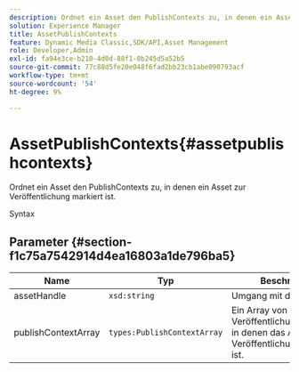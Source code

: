 ```yaml
---
description: Ordnet ein Asset den PublishContexts zu, in denen ein Asset zur Veröffentlichung markiert ist.
solution: Experience Manager
title: AssetPublishContexts
feature: Dynamic Media Classic,SDK/API,Asset Management
role: Developer,Admin
exl-id: fa94e3ce-b210-4d0d-88f1-0b245d5a52b5
source-git-commit: 77c88d5fe20e048f6fad2bb23cb1abe090793acf
workflow-type: tm+mt
source-wordcount: '54'
ht-degree: 9%

---
```


# AssetPublishContexts{#assetpublishcontexts}

Ordnet ein Asset den PublishContexts zu, in denen ein Asset zur Veröffentlichung markiert ist.

Syntax

## Parameter {#section-f1c75a7542914d4ea16803a1de796ba5}

| Name | Typ | Beschreibung |
|---|---|---|
| assetHandle | `xsd:string` | Umgang mit dem Asset. |
| publishContextArray | `types:PublishContextArray` | Ein Array von Veröffentlichungskontexten, in denen das Asset zur Veröffentlichung markiert ist. |
